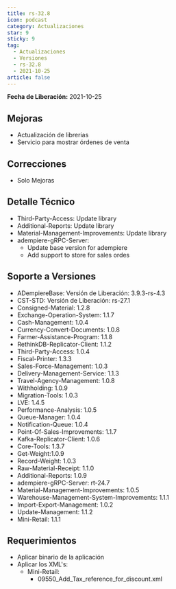 ```yaml
---
title: rs-32.8
icon: podcast
category: Actualizaciones
star: 9
sticky: 9
tag:
  - Actualizaciones
  - Versiones
  - rs-32.8
  - 2021-10-25
article: false
---
```


**Fecha de Liberación:** 2021-10-25

## Mejoras

- Actualización de librerias
- Servicio para mostrar órdenes de venta

## Correcciones

- Solo Mejoras

## Detalle Técnico

- Third-Party-Access: Update library
- Additional-Reports: Update library
- Material-Management-Improvements: Update library
- adempiere-gRPC-Server:
  - Update base version for adempiere
  - Add support to store for sales ordes

## Soporte a Versiones

- ADempiereBase: Versión de Liberación: 3.9.3-rs-4.3
- CST-STD: Versión de Liberación: rs-27.1
- Consigned-Material: 1.2.8
- Exchange-Operation-System: 1.1.7
- Cash-Management: 1.0.4
- Currency-Convert-Documents: 1.0.8
- Farmer-Assistance-Program: 1.1.8
- RethinkDB-Replicator-Client: 1.1.2
- Third-Party-Access: 1.0.4
- Fiscal-Printer: 1.3.3
- Sales-Force-Management: 1.0.3
- Delivery-Management-Service: 1.1.3
- Travel-Agency-Management: 1.0.8
- Withholding: 1.0.9
- Migration-Tools: 1.0.3
- LVE: 1.4.5
- Performance-Analysis: 1.0.5
- Queue-Manager: 1.0.4
- Notification-Queue: 1.0.4
- Point-Of-Sales-Improvements: 1.1.7
- Kafka-Replicator-Client: 1.0.6
- Core-Tools: 1.3.7
- Get-Weight:1.0.9
- Record-Weight: 1.0.3
- Raw-Material-Receipt: 1.1.0
- Additional-Reports: 1.0.9
- adempiere-gRPC-Server: rt-24.7
- Material-Management-Improvements: 1.0.5
- Warehouse-Management-System-Improvements: 1.1.1
- Import-Export-Management: 1.0.2
- Update-Management: 1.1.2
- Mini-Retail: 1.1.1

## Requerimientos

- Aplicar binario de la aplicación
- Aplicar los XML's:
  - Mini-Retail:
    - 09550_Add_Tax_reference_for_discount.xml
